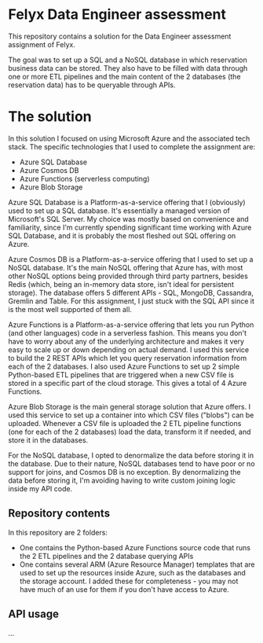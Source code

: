 # Felyx Data Engineer assessment

This repository contains a solution for the Data Engineer assessment assignment of Felyx.

The goal was to set up a SQL and a NoSQL database in which reservation business data can be stored. They also have to be filled with data through one or more ETL pipelines and the main content of the 2 databases (the reservation data) has to be queryable through APIs.

# The solution

In this solution I focused on using Microsoft Azure and the associated tech stack. The specific technologies that I used to complete the assignment are:

- Azure SQL Database
- Azure Cosmos DB
- Azure Functions (serverless computing)
- Azure Blob Storage

Azure SQL Database is a Platform-as-a-service offering that I (obviously) used to set up a SQL database. It's essentially a managed version of Microsoft's SQL Server. My choice was mostly based on convenience and familiarity, since I'm currently spending significant time working with Azure SQL Database, and it is probably the most fleshed out SQL offering on Azure.

Azure Cosmos DB is a Platform-as-a-service offering that I used to set up a NoSQL database. It's the main NoSQL offering that Azure has, with most other NoSQL options being provided through third party partners, besides Redis (which, being an in-memory data store, isn't ideal for persistent storage). The database offers 5 different APIs - SQL, MongoDB, Cassandra, Gremlin and Table. For this assignment, I just stuck with the SQL API since it is the most well supported of them all.

Azure Functions is a Platform-as-a-service offering that lets you run Python (and other languages) code in a serverless fashion. This means you don't have to worry about any of the underlying architecture and makes it very easy to scale up or down depending on actual demand. I used this service to build the 2 REST APIs which let you query reservation information from each of the 2 databases. I also used Azure Functions to set up 2 simple Python-based ETL pipelines that are triggered when a new CSV file is stored in a specific part of the cloud storage. This gives a total of 4 Azure Functions.

Azure Blob Storage is the main general storage solution that Azure offers. I used this service to set up a container into which CSV files ("blobs") can be uploaded. Whenever a CSV file is uploaded the 2 ETL pipeline functions (one for each of the 2 databases) load the data, transform it if needed, and store it in the databases.

For the NoSQL database, I opted to denormalize the data before storing it in the database. Due to their nature, NoSQL databases tend to have poor or no support for joins, and Cosmos DB is no exception. By denormalizing the data before storing it, I'm avoiding having to write custom joining logic inside my API code.

## Repository contents

In this repository are 2 folders:

- One contains the Python-based Azure Functions source code that runs the 2 ETL pipelines and the 2 database querying APIs
- One contains several ARM (Azure Resource Manager) templates that are used to set up the resources inside Azure, such as the databases and the storage account. I added these for completeness - you may not have much of an use for them if you don't have access to Azure.

## API usage

...
